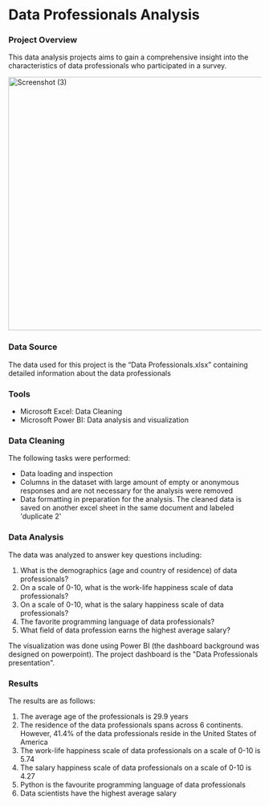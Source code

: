 # Data Professionals Analysis 


### Project Overview 

This data analysis projects aims to gain a comprehensive insight into the characteristics of data professionals who participated in a survey. 

<img width="897" height="505" alt="Screenshot (3)" src="https://github.com/user-attachments/assets/ff87c2c1-0b20-43ad-8af8-2837fcfeceee" />


### Data Source

The data used for this project is the “Data Professionals.xlsx” containing detailed information about the data professionals 


### Tools

- Microsoft Excel: Data Cleaning
- Microsoft Power BI: Data analysis and visualization


### Data Cleaning 

The following tasks were performed:

- Data loading and inspection
- Columns in the dataset with large amount of empty or anonymous responses and are not necessary for the analysis were removed
- Data formatting in preparation for the analysis.
The cleaned data is saved on another excel sheet in the same document and labeled 'duplicate 2'


### Data Analysis 

The data was analyzed to answer key questions including:

1. What is the demographics (age and country of residence) of data professionals?
2. On a scale of 0-10, what is the work-life happiness scale of data professionals?
3. On a scale of 0-10, what is the salary happiness scale of data professionals?
4. The favorite programming language of data professionals?
5. What field of data profession earns the highest average salary?

The visualization was done using Power BI (the dashboard background was designed on powerpoint). The project dashboard is the "Data Professionals presentation".


### Results 

The results are as follows:

1. The average age of the professionals is 29.9 years
2. The residence of the data professionals spans across 6 continents. However, 41.4% of the data professionals reside in the United States of America
3. The work-life happiness scale of data professionals on a scale of 0-10 is 5.74
4. The salary happiness scale of data professionals on a scale of 0-10 is 4.27
5. Python is the favourite programming language of data  professionals
6. Data scientists have the highest average salary
